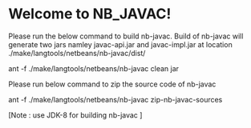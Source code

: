 
Welcome to NB_JAVAC!
===================

Please run the below command to build nb-javac. Build of nb-javac will generate two jars 
namley javac-api.jar and javac-impl.jar at location ./make/langtools/netbeans/nb-javac/dist/

ant -f ./make/langtools/netbeans/nb-javac clean jar

Please run below command to zip the source code of nb-javac

ant -f ./make/langtools/netbeans/nb-javac zip-nb-javac-sources

[Note : use JDK-8 for building nb-javac ]
